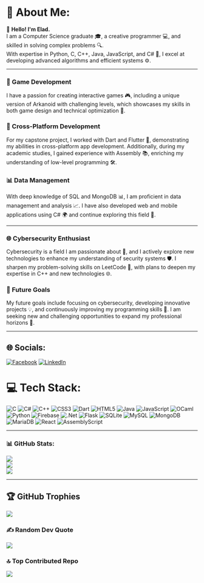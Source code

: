 # 💫 About Me:
👋 **Hello! I'm Elad.**  
I am a Computer Science graduate 🎓, a creative programmer 💻, and skilled in solving complex problems 🔍.  
With expertise in Python, C, C++, Java, JavaScript, and C# 🌟, I excel at developing advanced algorithms and efficient systems ⚙️.

---

### 👾 Game Development
I have a passion for creating interactive games 🎮, including a unique version of Arkanoid with challenging levels, which showcases my skills in both game design and technical optimization 🎨.

### 📱 Cross-Platform Development
For my capstone project, I worked with Dart and Flutter 🌈, demonstrating my abilities in cross-platform app development. Additionally, during my academic studies, I gained experience with Assembly 📚, enriching my understanding of low-level programming 🛠️.

### 📊 Data Management
With deep knowledge of SQL and MongoDB 📊, I am proficient in data management and analysis 📈. I have also developed web and mobile applications using C# 🌍 and continue exploring this field 🚀.

---

### 🌐 Cybersecurity Enthusiast
Cybersecurity is a field I am passionate about 🔐, and I actively explore new technologies to enhance my understanding of security systems 🛡️. I sharpen my problem-solving skills on LeetCode 🧩, with plans to deepen my expertise in C++ and new technologies 🌐.

### 🎯 Future Goals
My future goals include focusing on cybersecurity, developing innovative projects 💡, and continuously improving my programming skills 🔄. I am seeking new and challenging opportunities to expand my professional horizons 🌟.

---

## 🌐 Socials:
[![Facebook](https://img.shields.io/badge/Facebook-%231877F2.svg?logo=Facebook&logoColor=white)](https://facebook.com/elad7290) [![LinkedIn](https://img.shields.io/badge/LinkedIn-%230077B5.svg?logo=linkedin&logoColor=white)](https://linkedin.com/in/elad-baal-tzdaka) 

# 💻 Tech Stack:
![C](https://img.shields.io/badge/c-%2300599C.svg?style=plastic&logo=c&logoColor=white) ![C#](https://img.shields.io/badge/c%23-%23239120.svg?style=plastic&logo=csharp&logoColor=white) ![C++](https://img.shields.io/badge/c++-%2300599C.svg?style=plastic&logo=c%2B%2B&logoColor=white) ![CSS3](https://img.shields.io/badge/css3-%231572B6.svg?style=plastic&logo=css3&logoColor=white) ![Dart](https://img.shields.io/badge/dart-%230175C2.svg?style=plastic&logo=dart&logoColor=white) ![HTML5](https://img.shields.io/badge/html5-%23E34F26.svg?style=plastic&logo=html5&logoColor=white) ![Java](https://img.shields.io/badge/java-%23ED8B00.svg?style=plastic&logo=openjdk&logoColor=white) ![JavaScript](https://img.shields.io/badge/javascript-%23323330.svg?style=plastic&logo=javascript&logoColor=%23F7DF1E) ![OCaml](https://img.shields.io/badge/OCaml-%23E98407.svg?style=plastic&logo=ocaml&logoColor=white) ![Python](https://img.shields.io/badge/python-3670A0?style=plastic&logo=python&logoColor=ffdd54) ![Firebase](https://img.shields.io/badge/firebase-%23039BE5.svg?style=plastic&logo=firebase) ![.Net](https://img.shields.io/badge/.NET-5C2D91?style=plastic&logo=.net&logoColor=white) ![Flask](https://img.shields.io/badge/flask-%23000.svg?style=plastic&logo=flask&logoColor=white) ![SQLite](https://img.shields.io/badge/sqlite-%2307405e.svg?style=plastic&logo=sqlite&logoColor=white) ![MySQL](https://img.shields.io/badge/mysql-4479A1.svg?style=plastic&logo=mysql&logoColor=white) ![MongoDB](https://img.shields.io/badge/MongoDB-%234ea94b.svg?style=plastic&logo=mongodb&logoColor=white) ![MariaDB](https://img.shields.io/badge/MariaDB-003545?style=plastic&logo=mariadb&logoColor=white) ![React](https://img.shields.io/badge/react-%2320232a.svg?style=plastic&logo=react&logoColor=%2361DAFB) ![AssemblyScript](https://img.shields.io/badge/assembly%20script-%23000000.svg?style=plastic&logo=assemblyscript&logoColor=white)

---

### 📊 GitHub Stats:
![](https://github-readme-stats.vercel.app/api?username=elad7290&theme=shadow_blue&hide_border=false&include_all_commits=true&count_private=false)<br/>
![](https://github-readme-streak-stats.herokuapp.com/?user=elad7290&theme=shadow_blue&hide_border=false)<br/>
![](https://github-readme-stats.vercel.app/api/top-langs/?username=elad7290&theme=shadow_blue&hide_border=false&include_all_commits=true&count_private=false&layout=compact)

---

## 🏆 GitHub Trophies
![](https://github-profile-trophy.vercel.app/?username=elad7290&theme=dark&no-frame=false&no-bg=false&margin-w=4)

### ✍️ Random Dev Quote
![](https://quotes-github-readme.vercel.app/api?type=vetical&theme=radical)

### 🔝 Top Contributed Repo
![](https://github-contributor-stats.vercel.app/api?username=elad7290&limit=5&theme=dark&combine_all_yearly_contributions=true)
